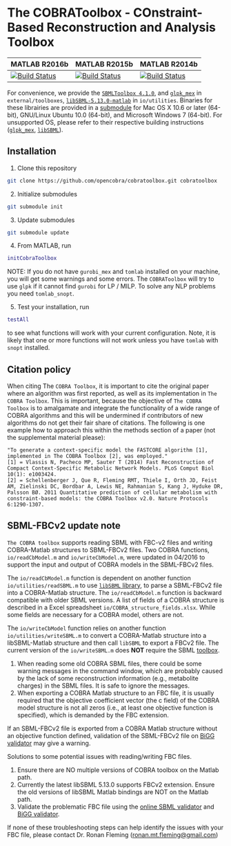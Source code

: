 The COBRAToolbox - COnstraint-Based Reconstruction and Analysis Toolbox
=======================================================================

<!-- [![codecov](https://codecov.io/gh/opencobra/cobratoolbox/branch/CI/graph/badge.svg)](https://codecov.io/gh/cobrabot/trial_wo_errors) -->


|  MATLAB R2016b | MATLAB R2015b | MATLAB R2014b |
|--------|--------|--------|
| [![Build Status](https://prince.lcsb.uni.lu/jenkins/buildStatus/icon?job=COBRAToolbox/MATLAB_VER=R2016b)](https://prince.lcsb.uni.lu/jenkins/job/COBRAToolbox/MATLAB_VER=R2016b/) | [![Build Status](https://prince.lcsb.uni.lu/jenkins/buildStatus/icon?job=COBRAToolbox/MATLAB_VER=R2016b)](https://prince.lcsb.uni.lu/jenkins/job/COBRAToolbox/MATLAB_VER=R2016b/) | [![Build Status](https://prince.lcsb.uni.lu/jenkins/buildStatus/icon?job=COBRAToolbox/MATLAB_VER=R2016b)](https://prince.lcsb.uni.lu/jenkins/job/COBRAToolbox/MATLAB_VER=R2016b/) |

For convenience, we provide the [`SBMLToolbox 4.1.0`](http://sbml.org/Software/SBMLToolbox), and [`glpk_mex`](https://github.com/blegat/glpkmex) in `external/toolboxes`, [`libSBML-5.13.0-matlab`](http://sbml.org/Software/libSBML) in `io/utilities`.
Binaries for these librairies are provided in a [submodule](https://github.com/opencobra/COBRA.binary) for Mac OS X 10.6 or later (64-bit), GNU/Linux Ubuntu 10.0 (64-bit), and Microsoft Windows 7 (64-bit).
For unsupported OS, please refer to their respective building instructions ([`glpk_mex`](https://github.com/blegat/glpkmex#instructions-for-compiling-from-source), [`libSBML`](http://sbml.org/Software/libSBML/5.13.0/docs//cpp-api/libsbml-installation.html)).


Installation
------------

1. Clone this repository
  ```bash
  git clone https://github.com/opencobra/cobratoolbox.git cobratoolbox
  ```

2. Initialize submodules
  ```bash
  git submodule init
  ```

3. Update submodules
  ```bash
  git submodule update
  ```

4. From MATLAB, run
  ```Matlab
  initCobraToolbox
  ```
  NOTE: If you do not have `gurobi_mex` and `tomlab` installed on your machine, you will get some warnings and some errors. The `COBRAToolbox` will try to use `glpk` if it cannot find `gurobi` for LP / MILP.  To solve any NLP problems you need `tomlab_snopt`.

5. Test your installation, run
  ```Matlab
  testAll
  ```
  to see what functions will work with your current configuration.
  Note, it is likely that one or more functions will not work unless you have `tomlab` with `snopt` installed.


Citation policy
---------------

When citing The `COBRA Toolbox`, it is important to cite the original paper where an algorithm was first reported, as well as its implementation in `The COBRA Toolbox`. This is important, because the objective of `The COBRA Toolbox` is to amalgamate and integrate the functionality of a wide range of COBRA algorithms and this will be undermined if contributors of new algorithms do not get their fair share of citations. The following is one example how to approach this within the methods section of a paper (not the supplemental material please):
```
"To generate a context-specific model the FASTCORE algorithm [1], implemented in The COBRA Toolbox [2], was employed."
[1] = Vlassis N, Pacheco MP, Sauter T (2014) Fast Reconstruction of Compact Context-Specific Metabolic Network Models. PLoS Comput Biol 10(1): e1003424.
[2] = Schellenberger J, Que R, Fleming RMT, Thiele I, Orth JD, Feist AM, Zielinski DC, Bordbar A, Lewis NE, Rahmanian S, Kang J, Hyduke DR, Palsson BØ. 2011 Quantitative prediction of cellular metabolism with constraint-based models: the COBRA Toolbox v2.0. Nature Protocols 6:1290-1307.
```


SBML-FBCv2 update note
----------------------

`The COBRA toolbox` supports reading SBML with FBC-v2 files and writing COBRA-Matlab structures to SBML-FBCv2 files. Two COBRA functions, `io/readCbModel.m` and `io/writeCbModel.m`, were updated in 04/2016 to support the input and output of COBRA models in the SBML-FBCv2 files.

The `io/readCbModel.m` function is dependent on another function `io/utilities/readSBML.m` to use [`libSBML` library](http://sbml.org/Software/libSBML), to parse a SBML-FBCv2 file into a COBRA-Matlab structure. The `io/readCbModel.m` function is backward compatible with older SBML versions. A list of fields of a COBRA structure is described in a Excel spreadsheet `io/COBRA_structure_fields.xlsx`. While some fields are necessary for a COBRA model, others are not.

The `io/writeCbModel`  function relies on another function `io/utilities/writeSBML.m` to convert a COBRA-Matlab structure into a libSBML-Matlab structure and then call `libSBML` to export a FBCv2 file. The current version of the `io/writeSBML.m` does **NOT** require the SBML [toolbox](http://sbml.org/Software/SBMLToolbox).

1. When reading some old COBRA SBML files, there could be some warning messages in the command window, which are probably caused by the lack of some reconstruction information (e.g., metabolite charges) in the SBML files. It is safe to ignore the messages.
2. When exporting a COBRA Matlab structure to an FBC file, it is usually required that the objective coefficient vector (the c field) of the COBRA model structure is not all zeros  (i.e., at least one objective function is specified), which is demanded by the FBC extension.

If an SBML-FBCv2 file is exported from a COBRA Matlab structure without an objective function defined, validation of the SBML-FBCv2 file on [BiGG validator](http://bigg.ucsd.edu/validator/app) may give a warning.

Solutions to some potential issues with reading/writing FBC files.

1. Ensure there are NO multiple versions of COBRA toolbox on the Matlab path.
2. Currently the latest libSBML 5.13.0 supports FBCv2 extension. Ensure the old versions of libSBML Matlab bindings are NOT on the Matlab path.
3. Validate the problematic FBC file using the [online SBML validator](http://sbml.org/validator/) and [BiGG validator](http://bigg.ucsd.edu/validator/app).

If none of these troubleshooting steps can help identify the issues with your FBC file, please contact Dr. Ronan Fleming (ronan.mt.fleming@gmail.com)
